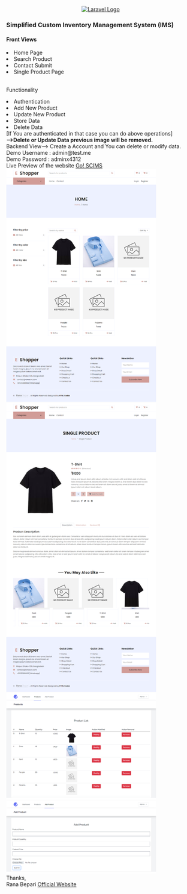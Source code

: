 <p align="center"><a href="https://laravel.com" target="_blank"><img src="https://raw.githubusercontent.com/laravel/art/master/logo-lockup/5%20SVG/2%20CMYK/1%20Full%20Color/laravel-logolockup-cmyk-red.svg" width="400" alt="Laravel Logo"></a></p>

<h3> Simplified Custom Inventory Management System (IMS) </h3>
 
<h4>Front Views</h3>
<li>Home Page</li>
<li>Search Product</li>
<li>Contact Submit</li>
<li>Single Product Page</li>
<br>
<p> Functionality <br>
<li>Authentication</li>
<li>Add New Product</li>
<li>Update New Product</li>
<li>Store Data</li>
<li>Delete Data</li>
[If You are authenticated in that case you can do above operations] <br>
<strong> -->Delete or Update Data previous image will be removed. </strong>
<br>
Backend View--> Create a Account and You can delete or modify data. <br>
Demo Username :  admin@test.me <br>
Demo Password :  adminx4312
<br>
Live Preview of the website <a href="https://sample3.ranasvc.com">Go! SCIMS</a> <br>

<img src="screenshots/screenshot_x1.png" width="400px">
<img src="screenshots/screenshot_x2.png" width="400px">
<img src="screenshots/screenshot_x3.png" width="400px">
<img src="screenshots/screenshot_x4.png" width="400px">

<br>
Thanks,<br>
Rana Bepari
<a href="https://ranasvc.com">Official Website</a>
 </p>